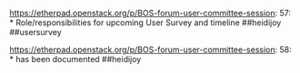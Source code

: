 https://etherpad.openstack.org/p/BOS-forum-user-committee-session: 57: * Role/responsibilities for upcoming User Survey and timeline ##heidijoy  ##usersurvey

https://etherpad.openstack.org/p/BOS-forum-user-committee-session: 58: * has been documented ##heidijoy

